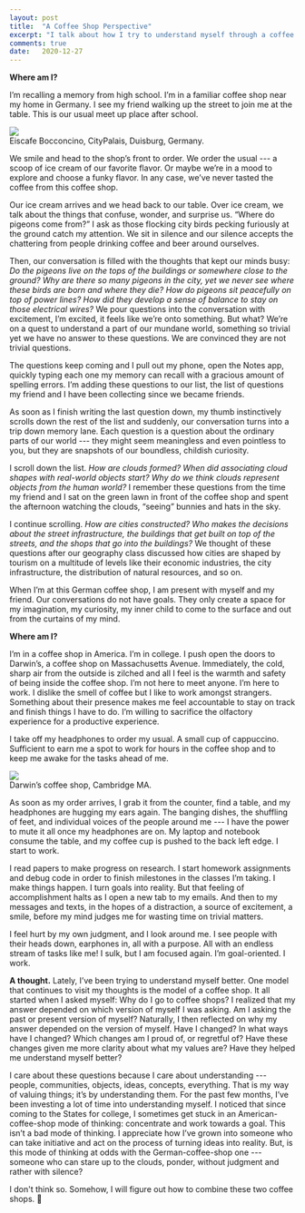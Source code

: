 ```yaml
---
layout: post
title:  "A Coffee Shop Perspective"
excerpt: "I talk about how I try to understand myself through a coffee shop perspective."
comments: true
date:   2020-12-27
---
```

**Where am I?**

I’m recalling a memory from high school. I’m in a familiar coffee shop near my home in Germany. I see my friend walking up the street to join me at the table. This is our usual meet up place after school.

<div class="imgcap">
    <img src="/blog/assets/coffee_shop/germany.png">
    <div class="thecap">Eiscafe Bocconcino, CityPalais, Duisburg, Germany.</div>
</div>

We smile and head to the shop’s front to order. We order the usual --- a scoop of ice cream of our favorite flavor. Or maybe we’re in a mood to explore and choose a funky flavor. In any case, we’ve never tasted the coffee from this coffee shop.

Our ice cream arrives and we head back to our table. Over ice cream, we talk about the things that confuse, wonder, and surprise us. “Where do pigeons come from?” I ask as those flocking city birds pecking furiously at the ground catch my attention. We sit in silence and our silence accepts the chattering from people drinking coffee and beer around ourselves. 

Then, our conversation is filled with the thoughts that kept our minds busy: _Do the pigeons live on the tops of the buildings or somewhere close to the ground? Why are there so many pigeons in the city, yet we never see where these birds are born and where they die? How do pigeons sit peacefully on top of power lines? How did they develop a sense of balance to stay on those electrical wires?_ We pour questions into the conversation with excitement, I’m excited, it feels like we’re onto something. But what? We’re on a quest to understand a part of our mundane world, something so trivial yet we have no answer to these questions. We are convinced they are not trivial questions. 

The questions keep coming and I pull out my phone, open the Notes app, quickly typing each one my memory can recall with a gracious amount of spelling errors. I’m adding these questions to our list, the list of questions my friend and I have been collecting since we became friends. 

As soon as I finish writing the last question down, my thumb instinctively scrolls down the rest of the list and suddenly, our conversation turns into a trip down memory lane. Each question is a question about the ordinary parts of our world --- they might seem meaningless and even pointless to you, but they are snapshots of our boundless, childish curiosity.

I scroll down the list. _How are clouds formed? When did associating cloud shapes with real-world objects start? Why do we think clouds represent objects from the human world?_ I remember these questions from the time my friend and I sat on the green lawn in front of the coffee shop and spent the afternoon watching the clouds, “seeing” bunnies and hats in the sky.

I continue scrolling. _How are cities constructed? Who makes the decisions about the street infrastructure, the buildings that get built on top of the streets, and the shops that go into the buildings?_ We thought of these questions after our geography class discussed how cities are shaped by tourism on a multitude of levels like their economic industries, the city infrastructure, the distribution of natural resources, and so on. 

When I’m at this German coffee shop, I am present with myself and my friend. Our conversations do not have goals. They only create a space for my imagination, my curiosity, my inner child to come to the surface and out from the curtains of my mind. 

**Where am I?**

I’m in a coffee shop in America. I’m in college. I push open the doors to Darwin’s, a coffee shop on Massachusetts Avenue. Immediately, the cold, sharp air from the outside is zilched and all I feel is the warmth and safety of being inside the coffee shop. I’m not here to meet anyone. I’m here to work. I dislike the smell of coffee but I like to work amongst strangers. Something about their presence makes me feel accountable to stay on track and finish things I have to do. I’m willing to sacrifice the olfactory experience for a productive experience. 

I take off my headphones to order my usual. A small cup of cappuccino. Sufficient to earn me a spot to work for hours in the coffee shop and to keep me awake for the tasks ahead of me.

<div class="imgcap">
    <img src="/blog/assets/coffee_shop/america.png">
    <div class="thecap">Darwin’s coffee shop, Cambridge MA. </div>
</div>

As soon as my order arrives, I grab it from the counter, find a table, and my headphones are hugging my ears again. The banging dishes, the shuffling of feet, and individual voices of the people around me --- I have the power to mute it all once my headphones are on. My laptop and notebook consume the table, and my coffee cup is pushed to the back left edge. I start to work. 

I read papers to make progress on research. I start homework assignments and debug code in order to finish milestones in the classes I’m taking. I make things happen. I turn goals into reality. But that feeling of accomplishment halts as I open a new tab to my emails. And then to my messages and texts, in the hopes of a distraction, a source of excitement, a smile, before my mind judges me for wasting time on trivial matters. 

I feel hurt by my own judgment, and I look around me. I see people with their heads down, earphones in, all with a purpose. All with an endless stream of tasks like me! I sulk, but I am focused again. I’m goal-oriented. I work. 

**A thought.** Lately, I’ve been trying to understand myself better. One model that continues to visit my thoughts is the model of a coffee shop. It all started when I asked myself: Why do I go to coffee shops? I realized that my answer depended on which version of myself I was asking. Am I asking the past or present version of myself? Naturally, I then reflected on why my answer depended on the version of myself. Have I changed? In what ways have I changed? Which changes am I proud of, or regretful of? Have these changes given me more clarity about what my values are? Have they helped me understand myself better? 

I care about these questions because I care about understanding --- people, communities,  objects, ideas, concepts, everything. That is my way of valuing things; it’s by understanding them. For the past few months, I’ve been investing a lot of time into understanding myself. I noticed that since coming to the States for college, I sometimes get stuck in an American-coffee-shop mode of thinking: concentrate and work towards a goal. This isn’t a bad mode of thinking. I appreciate how I’ve grown into someone who can take initiative and act on the process of turning ideas into reality. But, is this mode of thinking at odds with the German-coffee-shop one --- someone who can stare up to the clouds, ponder, without judgment and rather with silence? 

I don't think so. Somehow, I will figure out how to combine these two coffee shops. &#128578; 

